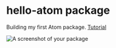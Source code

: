 # hello-atom package

Building my first Atom package.
[Tutorial](https://github.com/blog/2231-building-your-first-atom-plugin?utm_source=nodeweekly&utm_medium=email)

![A screenshot of your package](https://f.cloud.github.com/assets/69169/2290250/c35d867a-a017-11e3-86be-cd7c5bf3ff9b.gif)
